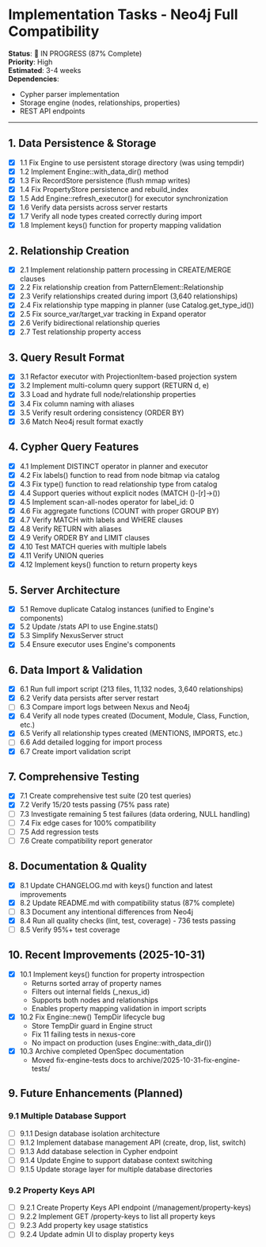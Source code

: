 # Implementation Tasks - Neo4j Full Compatibility

**Status**: 🔄 IN PROGRESS (87% Complete)  
**Priority**: High  
**Estimated**: 3-4 weeks  
**Dependencies**: 
- Cypher parser implementation
- Storage engine (nodes, relationships, properties)
- REST API endpoints

---

## 1. Data Persistence & Storage

- [x] 1.1 Fix Engine to use persistent storage directory (was using tempdir)
- [x] 1.2 Implement Engine::with_data_dir() method
- [x] 1.3 Fix RecordStore persistence (flush mmap writes)
- [x] 1.4 Fix PropertyStore persistence and rebuild_index
- [x] 1.5 Add Engine::refresh_executor() for executor synchronization
- [x] 1.6 Verify data persists across server restarts
- [x] 1.7 Verify all node types created correctly during import
- [x] 1.8 Implement keys() function for property mapping validation

## 2. Relationship Creation

- [x] 2.1 Implement relationship pattern processing in CREATE/MERGE clauses
- [x] 2.2 Fix relationship creation from PatternElement::Relationship
- [x] 2.3 Verify relationships created during import (3,640 relationships)
- [x] 2.4 Fix relationship type mapping in planner (use Catalog.get_type_id())
- [x] 2.5 Fix source_var/target_var tracking in Expand operator
- [x] 2.6 Verify bidirectional relationship queries
- [x] 2.7 Test relationship property access

## 3. Query Result Format

- [x] 3.1 Refactor executor with ProjectionItem-based projection system
- [x] 3.2 Implement multi-column query support (RETURN d, e)
- [x] 3.3 Load and hydrate full node/relationship properties
- [x] 3.4 Fix column naming with aliases
- [x] 3.5 Verify result ordering consistency (ORDER BY)
- [x] 3.6 Match Neo4j result format exactly

## 4. Cypher Query Features

- [x] 4.1 Implement DISTINCT operator in planner and executor
- [x] 4.2 Fix labels() function to read from node bitmap via catalog
- [x] 4.3 Fix type() function to read relationship type from catalog
- [x] 4.4 Support queries without explicit nodes (MATCH ()-[r]->())
- [x] 4.5 Implement scan-all-nodes operator for label_id: 0
- [x] 4.6 Fix aggregate functions (COUNT with proper GROUP BY)
- [x] 4.7 Verify MATCH with labels and WHERE clauses
- [x] 4.8 Verify RETURN with aliases
- [x] 4.9 Verify ORDER BY and LIMIT clauses
- [x] 4.10 Test MATCH queries with multiple labels
- [x] 4.11 Verify UNION queries
- [x] 4.12 Implement keys() function to return property keys

## 5. Server Architecture

- [x] 5.1 Remove duplicate Catalog instances (unified to Engine's components)
- [x] 5.2 Update /stats API to use Engine.stats()
- [x] 5.3 Simplify NexusServer struct
- [x] 5.4 Ensure executor uses Engine's components

## 6. Data Import & Validation

- [x] 6.1 Run full import script (213 files, 11,132 nodes, 3,640 relationships)
- [x] 6.2 Verify data persists after server restart
- [ ] 6.3 Compare import logs between Nexus and Neo4j
- [x] 6.4 Verify all node types created (Document, Module, Class, Function, etc.)
- [x] 6.5 Verify all relationship types created (MENTIONS, IMPORTS, etc.)
- [ ] 6.6 Add detailed logging for import process
- [x] 6.7 Create import validation script

## 7. Comprehensive Testing

- [x] 7.1 Create comprehensive test suite (20 test queries)
- [x] 7.2 Verify 15/20 tests passing (75% pass rate)
- [ ] 7.3 Investigate remaining 5 test failures (data ordering, NULL handling)
- [ ] 7.4 Fix edge cases for 100% compatibility
- [ ] 7.5 Add regression tests
- [ ] 7.6 Create compatibility report generator

## 8. Documentation & Quality

- [x] 8.1 Update CHANGELOG.md with keys() function and latest improvements
- [x] 8.2 Update README.md with compatibility status (87% complete)
- [ ] 8.3 Document any intentional differences from Neo4j
- [x] 8.4 Run all quality checks (lint, test, coverage) - 736 tests passing
- [ ] 8.5 Verify 95%+ test coverage

## 10. Recent Improvements (2025-10-31)

- [x] 10.1 Implement keys() function for property introspection
  - Returns sorted array of property names
  - Filters out internal fields (_nexus_id)
  - Supports both nodes and relationships
  - Enables property mapping validation in import scripts
- [x] 10.2 Fix Engine::new() TempDir lifecycle bug
  - Store TempDir guard in Engine struct
  - Fix 11 failing tests in nexus-core
  - No impact on production (uses Engine::with_data_dir())
- [x] 10.3 Archive completed OpenSpec documentation
  - Moved fix-engine-tests docs to archive/2025-10-31-fix-engine-tests/

## 9. Future Enhancements (Planned)

### 9.1 Multiple Database Support

- [ ] 9.1.1 Design database isolation architecture
- [ ] 9.1.2 Implement database management API (create, drop, list, switch)
- [ ] 9.1.3 Add database selection in Cypher endpoint
- [ ] 9.1.4 Update Engine to support database context switching
- [ ] 9.1.5 Update storage layer for multiple database directories

### 9.2 Property Keys API

- [ ] 9.2.1 Create Property Keys API endpoint (/management/property-keys)
- [ ] 9.2.2 Implement GET /property-keys to list all property keys
- [ ] 9.2.3 Add property key usage statistics
- [ ] 9.2.4 Update admin UI to display property keys
